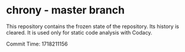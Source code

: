 # chrony - master branch

This repository contains the frozen state of the repository.
Its history is cleared. It is used only for static code
analysis with Codacy.

Commit Time: 1718211156